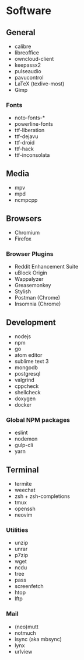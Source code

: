 # Software

## General

*   calibre
*   libreoffice
*   owncloud-client
*   keepassx2
*   pulseaudio
*   pavucontrol
*   LaTeX (texlive-most)
*   Gimp

### Fonts

*   noto-fonts-*
*   powerline-fonts
*   ttf-liberation
*   ttf-dejavu
*   ttf-droid
*   ttf-hack
*   ttf-inconsolata

## Media

*   mpv
*   mpd
*   ncmpcpp

## Browsers

*   Chromium
*   Firefox

### Browser Plugins

*   Reddit Enhancement Suite
*   uBlock Origin
*   Wappalyzer
*   Greasemonkey
*   Stylish
*   Postman (Chrome)
*   Insomnia (Chrome)

## Development

*   nodejs
*   npm
*   go
*   atom editor
*   sublime text 3
*   mongodb
*   postgresql
*   valgrind
*   cppcheck
*   shellcheck
*   doxygen
*   docker

### Global NPM packages

*   eslint
*   nodemon
*   gulp-cli
*   yarn

## Terminal

*   termite
*   weechat
*   zsh + zsh-completions
*   tmux
*   openssh
*   neovim

### Utilities

*   unzip
*   unrar
*   p7zip
*   wget
*   ncdu
*   tree
*   pass
*   screenfetch
*   htop
*   lftp

### Mail

*   (neo)mutt
*   notmuch
*   isync (aka mbsync)
*   lynx
*   urlview
